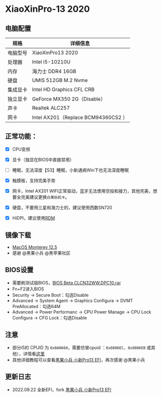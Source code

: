 # XiaoXinPro-13 2020
## 电脑配置

| 规格   | 详细信息                              |
|------|-----------------------------------|
| 电脑型号 | XiaoXinPro13 2020                 |
| 处理器  | Intel i5-10210U                   |
| 内存   | 海力士 DDR4 16GB                     |
| 硬盘   | UMIS 512GB M.2 Nvme               |
| 集成显卡 | Intel HD Graphics CFL CRB                      |
| 独立显卡 | GeForce MX350 2G（Disable）         |
| 声卡   | Realtek ALC257                    |
| 网卡   | Intel AX201（Replace BCM94360CS2 ） |


## 正常功能：
- [x] CPU变频
- [x] 显卡（独显在BIOS中直接禁用）
- [ ] 睡眠，无法深度【S3】睡眠，小新通病Win下也无法深度睡眠
- [x] 触摸板，支持完美手势
- [x] 网卡，Intel AX201 WIFI正常驱动，蓝牙无法使用空投和接力，其他完美，想要全完美建议更换`白果拆机卡`。
- [x] 硬盘，不要用三星和海力士的，建议使用西数SN720
- [x] HiDPI，建议使用[RDM](https://github.com/haoyaxuan/XiaoXinPro-13-hackintosh/raw/main/hackintool/RDM.zip)


## 镜像下载
-  [MacOS Monterey 12.5](https://osx.cx/macos-monterey-12-5-21f79.html)
- 感谢 @黑果小兵 @黑苹果社区

## BIOS设置
* 需要刷测试版BIOS，[BIOS Beta CLCN32WW.DPC10.rar](https://github.com/haoyaxuan/XiaoXinPro-13-hackintosh/raw/main/hackintool/BIOS%20Beta%20CLCN32WW.DPC10.rar)
* Fn+F2进入BIOS
* Security -> Secure Boot：勾选Disable
* Advanced -> System Agent -> Graphics Configura -> DVMT PreAllocated：勾选64M
* Advanced -> Power Performanc -> CPU Power Manage -> CPU Lock Configura -> CFG Lock：勾选Disable


## 注意
- 部分i5的 CPUID 为 `0x0A0660`，需要仿冒cpuid ：`0x0806EC`、`0x0806EB` 或其他），详情看[这里](https://github.com/daliansky/XiaoXinPro-13-hackintosh/wiki/%E6%9F%A5%E7%9C%8B%E6%9C%AC%E6%9C%BACPUID)
- 其他详细教程可以查看[黑果小兵 小新Pro13 EFI](https://github.com/daliansky/XiaoXinPro-13-hackintosh)，再次感谢 @黑果小兵


## 更新日志
- 2022.09.22 全新EFI，fork [黑果小兵 小新Pro13 EFI](https://github.com/daliansky/XiaoXinPro-13-hackintosh)
